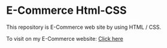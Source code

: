 # E-Commerce Html-CSS

This repository is E-Commerce web site by using HTML / CSS.

To visit on my E-Commerce website: [Click here](https://anuragmecommerce.herokuapp.com/)
